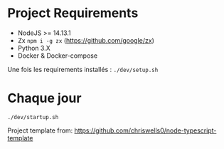 

# Project Requirements

* NodeJS >= 14.13.1
* Zx `npm i -g zx` (https://github.com/google/zx)
* Python 3.X
* Docker & Docker-compose


Une fois les requirements installés : `./dev/setup.sh`

# Chaque jour
`./dev/startup.sh`


Project template from: https://github.com/chriswells0/node-typescript-template
